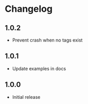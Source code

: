# Changelog

## 1.0.2

- Prevent crash when no tags exist

## 1.0.1

- Update examples in docs

## 1.0.0

- Initial release